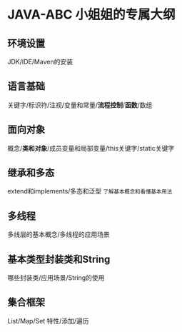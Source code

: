 # JAVA-ABC 小姐姐的专属大纲


## 环境设置

JDK/IDE/Maven的安装

## 语言基础

关键字/标识符/注视/变量和常量/**流程控制**/**函数**/数组

## 面向对象

概念/**类和对象**/成员变量和局部变量/this关键字/static关键字

## 继承和多态

extend和implements/多态和泛型   `了解基本概念和看懂基本用法`

## 多线程

多线层的基本概念/多线程的应用场景

## 基本类型封装类和String

哪些封装类/应用场景/String的使用

## 集合框架

List/Map/Set 特性/添加/遍历


